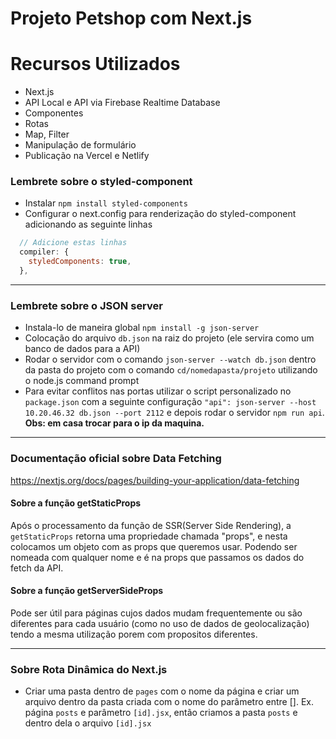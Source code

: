 # Projeto Petshop com Next.js

# Recursos Utilizados

- Next.js
- API Local e API via Firebase Realtime Database
- Componentes
- Rotas
- Map, Filter
- Manipulação de formulário
- Publicação na Vercel e Netlify

### Lembrete sobre o styled-component

- Instalar `npm install styled-components`
- Configurar o next.config para renderização do styled-component adicionando as seguinte linhas

```javascript
  // Adicione estas linhas
  compiler: {
    styledComponents: true,
  },
```

---

### Lembrete sobre o JSON server

- Instala-lo de maneira global `npm install -g json-server`
- Colocação do arquivo `db.json` na raiz do projeto (ele servira como um banco de dados para a API)
- Rodar o servidor com o comando `json-server --watch db.json` dentro da pasta do projeto com o comando `cd/nomedapasta/projeto` utilizando o node.js command prompt
- Para evitar conflitos nas portas utilizar o script personalizado no `package.json` com a seguinte configuração `"api": json-server --host 10.20.46.32 db.json --port 2112` e depois rodar o servidor `npm run api`. **Obs: em casa trocar para o ip da maquina.**

---

### Documentação oficial sobre Data Fetching

https://nextjs.org/docs/pages/building-your-application/data-fetching

#### Sobre a função getStaticProps

Após o processamento da função de SSR(Server Side Rendering), a `getStaticProps` retorna uma propriedade chamada "props", e nesta colocamos um objeto com as props que queremos usar. Podendo ser nomeada com qualquer nome e é na props que passamos os dados do fetch da API.

#### Sobre a função getServerSideProps

Pode ser útil para páginas cujos dados mudam frequentemente ou são diferentes para cada usuário (como no uso de dados de geolocalização) tendo a mesma utilização porem com propositos diferentes.

---

### Sobre Rota Dinâmica do Next.js

- Criar uma pasta dentro de `pages` com o nome da página e criar um arquivo dentro da pasta criada com o nome do parâmetro entre []. Ex. página `posts` e parâmetro `[id].jsx`, então criamos a pasta `posts` e dentro dela o arquivo `[id].jsx`
